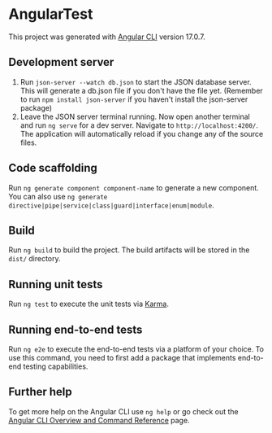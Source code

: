 # AngularTest

This project was generated with [Angular CLI](https://github.com/angular/angular-cli) version 17.0.7.

## Development server
1. Run `json-server --watch db.json` to start the JSON database server. This will generate a db.json file if you don't have the file yet. (Remember to run `npm install json-server` if you haven't install the json-server package)
2. Leave the JSON server terminal running. Now open another terminal and run `ng serve` for a dev server. Navigate to `http://localhost:4200/`. The application will automatically reload if you change any of the source files.

## Code scaffolding

Run `ng generate component component-name` to generate a new component. You can also use `ng generate directive|pipe|service|class|guard|interface|enum|module`.

## Build

Run `ng build` to build the project. The build artifacts will be stored in the `dist/` directory.

## Running unit tests

Run `ng test` to execute the unit tests via [Karma](https://karma-runner.github.io).

## Running end-to-end tests

Run `ng e2e` to execute the end-to-end tests via a platform of your choice. To use this command, you need to first add a package that implements end-to-end testing capabilities.

## Further help

To get more help on the Angular CLI use `ng help` or go check out the [Angular CLI Overview and Command Reference](https://angular.io/cli) page.
